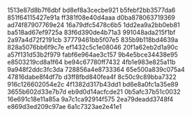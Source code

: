 1513e87d8b7f6dbf
bd8ef8a3cecbe921
b5febf2bb3577da6
851f64115427e91a
ff381f08e40d4aaa
d0ba878063719369
ad74f87907769e24
16a79dfc5478c6b5
1dd2ea9a2bb0eb81
ba518ad67ef9725a
83f6d390de4b71a3
991048ada215f1bf
2a97a4d72f2191cb
37779461bb5f07e5
835b9b118bd4639a
828a5076bb6f9c7e
ef1432c5c1e08046
20f1a62eb2d1a90c
a57f131d53b2f979
fabf6e964ae3c157
9b4e5bce34438e95
e8503219cd8a1f64
be94c67780ff7432
4fb1e983e825a11b
9a948f2ddc3fc3da
728856a4e8733364
65e500a839c075a4
47816dabe8f4df7b
d3ff8fbd840fea4f
8c50c9c89bba7322
916c126602054e2c
4f1382d317b43dd1
bd6e8a0fc1a35e89
3655b602d33e7b7d
eb9d0d14acfcde21
0b5afc37b51c0032
16e691c18e11a85a
9a7c1ca92914f575
2ea79deadd3748f4
e869d3ed209c97ae
6a1c7323ae2e41e1
